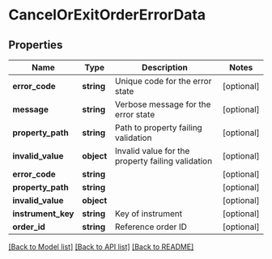 # CancelOrExitOrderErrorData

## Properties
Name | Type | Description | Notes
------------ | ------------- | ------------- | -------------
**error_code** | **string** | Unique code for the error state | [optional] 
**message** | **string** | Verbose message for the error state | [optional] 
**property_path** | **string** | Path to property failing validation | [optional] 
**invalid_value** | **object** | Invalid value for the property failing validation | [optional] 
**error_code** | **string** |  | [optional] 
**property_path** | **string** |  | [optional] 
**invalid_value** | **object** |  | [optional] 
**instrument_key** | **string** | Key of instrument | [optional] 
**order_id** | **string** | Reference order ID | [optional] 

[[Back to Model list]](../../README.md#documentation-for-models) [[Back to API list]](../../README.md#documentation-for-api-endpoints) [[Back to README]](../../README.md)

